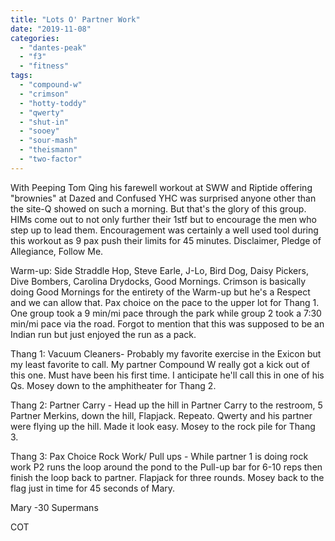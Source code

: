 ```yaml
---
title: "Lots O' Partner Work"
date: "2019-11-08"
categories: 
  - "dantes-peak"
  - "f3"
  - "fitness"
tags: 
  - "compound-w"
  - "crimson"
  - "hotty-toddy"
  - "qwerty"
  - "shut-in"
  - "sooey"
  - "sour-mash"
  - "theismann"
  - "two-factor"
---
```


With Peeping Tom Qing his farewell workout at SWW and Riptide offering "brownies" at Dazed and Confused YHC was surprised anyone other than the site-Q showed on such a morning. But that's the glory of this group. HIMs come out to not only further their 1stf but to encourage the men who step up to lead them. Encouragement was certainly a well used tool during this workout as 9 pax push their limits for 45 minutes. Disclaimer, Pledge of Allegiance, Follow Me.

Warm-up: Side Straddle Hop, Steve Earle, J-Lo, Bird Dog, Daisy Pickers, Dive Bombers, Carolina Drydocks, Good Mornings. Crimson is basically doing Good Mornings for the entirety of the Warm-up but he's a Respect and we can allow that. Pax choice on the pace to the upper lot for Thang 1. One group took a 9 min/mi pace through the park while group 2 took a 7:30 min/mi pace via the road. Forgot to mention that this was supposed to be an Indian run but just enjoyed the run as a pack.

Thang 1: Vacuum Cleaners- Probably my favorite exercise in the Exicon but my least favorite to call. My partner Compound W really got a kick out of this one. Must have been his first time. I anticipate he'll call this in one of his Qs. Mosey down to the amphitheater for Thang 2.

Thang 2: Partner Carry - Head up the hill in Partner Carry to the restroom, 5 Partner Merkins, down the hill, Flapjack. Repeato. Qwerty and his partner were flying up the hill. Made it look easy. Mosey to the rock pile for Thang 3.

Thang 3: Pax Choice Rock Work/ Pull ups - While partner 1 is doing rock work P2 runs the loop around the pond to the Pull-up bar for 6-10 reps then finish the loop back to partner. Flapjack for three rounds. Mosey back to the flag just in time for 45 seconds of Mary.

Mary -30 Supermans

COT

